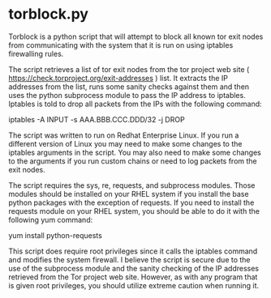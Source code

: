 torblock.py
===========

Torblock is a python script that will attempt to block all known tor exit
nodes from communicating with the system that it is run on using iptables
firewalling rules.

The script retrieves a list of tor exit nodes from the tor project web 
site ( https://check.torproject.org/exit-addresses ) list. It extracts
the IP addresses from the list, runs some sanity checks against them
and then uses the python subprocess module to pass the IP address to 
iptables. Iptables is told to drop all packets from the IPs with the 
following command:

iptables -A INPUT -s AAA.BBB.CCC.DDD/32 -j DROP

The script was written to run on Redhat Enterprise Linux. If you run a 
different version of Linux you may need to make some changes to the 
iptables arguments in the script. You may also need to make some changes
to the arguments if you run custom chains or need to log packets from the 
exit nodes.

The script requires the sys, re, requests, and subprocess modules. Those
modules should be installed on your RHEL system if you install the base python
packages with the exception of requests. If you need to install the requests
module on your RHEL system, you should be able to do it with the following yum
command:

yum install python-requests 

This script does require root privileges since it calls the iptables command
and modifies the system firewall. I believe the script is secure due to the 
use of the subprocess module and the sanity checking of the IP addresses 
retrieved from the Tor project web site. However, as with any program that is
given root privileges, you should utilize extreme caution when running it.

